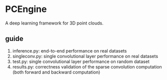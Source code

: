 # PCEngine
A deep learning framework for 3D point clouds.


## guide
1. inference.py: end-to-end performance on real datasets
2. singleconv.py: single convolutional layer performance on real datasets
3. test.py: single convolutional layer performance on random dataset
4. results.py: correctness validation of the sparse convolution computation (both forward and backward computation)



